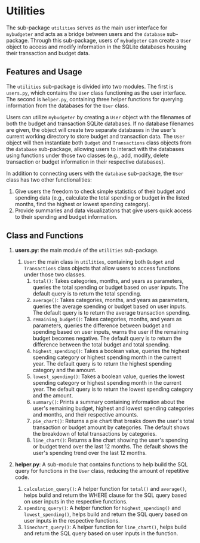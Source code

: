 # Utilities

The sub-package `utilities` serves as the main user interface for `mybudgeter` and acts as a bridge between users and the `database` sub-package. Through this sub-package, users of `mybudgeter` can create a `User` object to access and modify information in the SQLite databases housing their transaction and budget data.

## Features and Usage

The `utilities` sub-package is divided into two modules. The first is `users.py`, which contains the `User` class functioning as the user interface. The second is `helper.py`, containing three helper functions for querying information from the databases for the `User` class.

Users can utilize `mybudgeter` by creating a `User` object with the filenames of both the budget and transaction SQLite databases. If no database filenames are given, the object will create two separate databases in the user's current working directory to store budget and transaction data. The `User` object will then instantiate both `Budget` and `Transactions` class objects from the `database` sub-package, allowing users to interact with the databases using functions under those two classes (e.g., add, modify, delete transaction or budget information in their respective databases).

In addition to connecting users with the `database` sub-package, the `User` class has two other functionalities:

1. Give users the freedom to check simple statistics of their budget and spending data (e.g., calculate the total spending or budget in the listed months, find the highest or lowest spending category).
2. Provide summaries and data visualizations that give users quick access to their spending and budget information.

## Class and Functions

1. **users.py**: the main module of the `utilities` sub-package.
    1. `User`: the main class in `utilities`, containing both `Budget` and `Transactions` class objects that allow users to access functions under those two classes.
        1. `total()`: Takes categories, months, and years as parameters, queries the total spending or budget based on user inputs. The default query is to return the total spending.
        2. `average()`: Takes categories, months, and years as parameters, queries the average spending or budget based on user inputs. The default query is to return the average transaction spending.
        3. `remaining_budget()`: Takes categories, months, and years as parameters, queries the difference between budget and spending based on user inputs, warns the user if the remaining budget becomes negative. The default query is to return the difference between the total budget and total spending.
        4. `highest_spending()`: Takes a boolean value, queries the highest spending category or highest spending month in the current year. The default query is to return the highest spending category and the amount.
        5. `lowest_spending()`: Takes a boolean value, queries the lowest spending category or highest spending month in the current year. The default query is to return the lowest spending category and the amount.
        6. `summary()`: Prints a summary containing information about the user's remaining budget, highest and lowest spending categories and months, and their respective amounts.
        7. `pie_chart()`: Returns a pie chart that breaks down the user's total transaction or budget amount by categories. The default shows the breakdown of total transactions by categories.
        8. `line_chart()`: Returns a line chart showing the user's spending or budget trend over the last 12 months. The default shows the user's spending trend over the last 12 months.

2. **helper.py**: A sub-module that contains functions to help build the SQL query for functions in the `User` class, reducing the amount of repetitive code.
    1. `calculation_query()`: A helper function for `total()` and `average()`, helps build and return the WHERE clause for the SQL query based on user inputs in the respective functions.
    2. `spending_query()`: A helper function for `highest_spending()` and `lowest_spending()`, helps build and return the SQL query based on user inputs in the respective functions.
    3. `linechart_query()`: A helper function for `line_chart()`, helps build and return the SQL query based on user inputs in the function.
